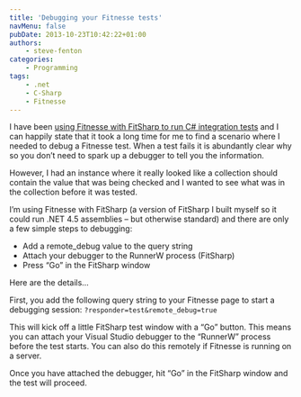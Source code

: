 ```yaml
---
title: 'Debugging your Fitnesse tests'
navMenu: false
pubDate: 2013-10-23T10:42:22+01:00
authors:
    - steve-fenton
categories:
    - Programming
tags:
    - .net
    - C-Sharp
    - Fitnesse
---
```


I have been [using Fitnesse with FitSharp to run C# integration tests](/blog/2013/10/using-fitnesse-for-dot-net/) and I can happily state that it took a long time for me to find a scenario where I needed to debug a Fitnesse test. When a test fails it is abundantly clear why so you don’t need to spark up a debugger to tell you the information.

However, I had an instance where it really looked like a collection should contain the value that was being checked and I wanted to see what was in the collection before it was tested.

I’m using Fitnesse with FitSharp (a version of FitSharp I built myself so it could run .NET 4.5 assemblies – but otherwise standard) and there are only a few simple steps to debugging:

- Add a remote\_debug value to the query string
- Attach your debugger to the RunnerW process (FitSharp)
- Press “Go” in the FitSharp window

Here are the details…

First, you add the following query string to your Fitnesse page to start a debugging session: `?responder=test&remote_debug=true`

This will kick off a little FitSharp test window with a “Go” button. This means you can attach your Visual Studio debugger to the “RunnerW” process before the test starts. You can also do this remotely if Fitnesse is running on a server.

Once you have attached the debugger, hit “Go” in the FitSharp window and the test will proceed.